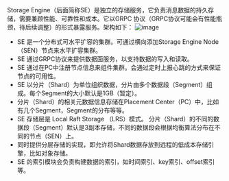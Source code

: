 Storage Engine（后面简称SE）是独立的存储服务，它负责消息数据的持久存储，需要兼顾性能、可靠性和成本。它以GRPC 协议（GRPC协议可能会有性能瓶颈，待后续调整）的形式暴露服务。架构如下：
![image](../../images/doc-image3.png)

- SE 是一个分布式可水平扩容的集群。可通过横向添加Storage Engine Node（SEN）节点来水平扩容集群。
- SE 通过GRPC协议来提供数据面服务，以支持数据的写入和读取。
- SE 通过在PC中注册节点信息来组件集群。会通过定时上报心跳的方式来保证节点的可用性。
- SE 以分片（Shard）为单位组织数据，分片由多个数据段（Segment）组成。每个Segment的大小默认是1GB（暂定）。
- 分片（Shard）的相关元数据信息存储在Placement Center（PC）中，比如有几个Segment，Segment的分布等等。
- SE 存储层是 Local Raft Storage （LRS）模式。 分片（Shard）的不同的数据段（Segment）默认是3副本存储，不同的数据段会根据均衡算法分布在不同的节点（SEN）上。
- 同时提供分层存储的实现，即允许将Shard数据存放到远程的低成本存储引擎，比如对象存储。
- SE 的索引模块会负责构建数据的索引，如时间索引、key索引、offset索引等。
